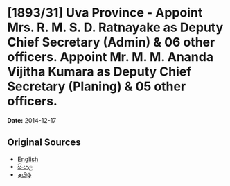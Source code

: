 # [1893/31] Uva Province - Appoint Mrs. R. M. S. D. Ratnayake as Deputy Chief Secretary (Admin) & 06 other officers. Appoint Mr. M. M. Ananda Vijitha Kumara as Deputy Chief Secretary (Planing) & 05 other officers.

**Date:** 2014-12-17

## Original Sources

- [English](https://documents.gov.lk/view/extra-gazettes/2014/12/1893-31_E.pdf)
- [සිංහල](https://documents.gov.lk/view/extra-gazettes/2014/12/1893-31_S.pdf)
- [தமிழ்](https://documents.gov.lk/view/extra-gazettes/2014/12/1893-31_T.pdf)
